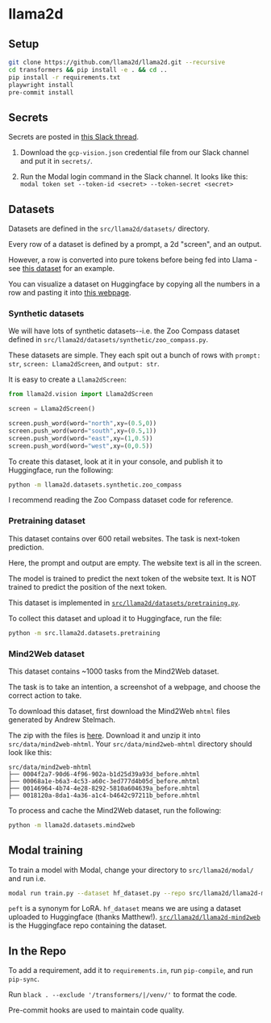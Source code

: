 # llama2d

## Setup

```bash
git clone https://github.com/llama2d/llama2d.git --recursive
cd transformers && pip install -e . && cd ..
pip install -r requirements.txt
playwright install
pre-commit install
```

## Secrets

Secrets are posted in [this Slack thread](https://agihouse.slack.com/archives/C05SR8PR4KE/p1695104312522089).

1. Download the `gcp-vision.json` credential file from our Slack channel and put it in `secrets/`.

2. Run the Modal login command in the Slack channel. It looks like this: `modal token set --token-id <secret> --token-secret <secret>`

## Datasets

Datasets are defined in the `src/llama2d/datasets/` directory.

Every row of a dataset is defined by a prompt, a 2d "screen", and an output.

However, a row is converted into pure tokens before being fed into Llama - see [this dataset]() for an example.

You can visualize a dataset on Huggingface by copying all the numbers in a row and pasting it into [this webpage]().

### Synthetic datasets

We will have lots of synthetic datasets--i.e. the Zoo Compass dataset defined in `src/llama2d/datasets/synthetic/zoo_compass.py`.

These datasets are simple. They each spit out a bunch of rows with `prompt: str`, `screen: Llama2dScreen`, and `output: str`.

It is easy to create a `Llama2dScreen`:

```py
from llama2d.vision import Llama2dScreen

screen = Llama2dScreen()

screen.push_word(word="north",xy=(0.5,0))
screen.push_word(word="south",xy=(0.5,1))
screen.push_word(word="east",xy=(1,0.5))
screen.push_word(word="west",xy=(0,0.5))
```

To create this dataset, look at it in your console, and publish it to Huggingface, run the following:

```bash
python -m llama2d.datasets.synthetic.zoo_compass
```

I recommend reading the Zoo Compass dataset code for reference.

### Pretraining dataset

This dataset contains over 600 retail websites. The task is next-token prediction.

Here, the prompt and output are empty. The website text is all in the screen.

The model is trained to predict the next token of the website text. It is NOT trained to predict the position of the next token.

This dataset is implemented in [`src/llama2d/datasets/pretraining.py`](https://github.com/Llama2D/llama2d/blob/main/src/llama2d/datasets/pretraining.py).

To collect this dataset and upload it to Huggingface, run the file:

```bash
python -m src.llama2d.datasets.pretraining
```

### Mind2Web dataset

This dataset contains ~1000 tasks from the Mind2Web dataset.

The task is to take an intention, a screenshot of a webpage, and choose the correct action to take.

To download this dataset, first download the Mind2Web `mhtml` files generated by Andrew Stelmach.

The zip with the files is [here](https://drive.google.com/file/d/1RGNcNTlQrZhF1KuGBcGenkON1u74_IYx/view). Download it and unzip it into `src/data/mind2web-mhtml`. Your `src/data/mind2web-mhtml` directory should look like this:

```
src/data/mind2web-mhtml
├── 0004f2a7-90d6-4f96-902a-b1d25d39a93d_before.mhtml
├── 00068a1e-b6a3-4c53-a60c-3ed777d4b05d_before.mhtml
├── 00146964-4b74-4e28-8292-5810a604639a_before.mhtml
├── 0018120a-8da1-4a36-a1c4-b4642c97211b_before.mhtml
```

To process and cache the Mind2Web dataset, run the following:

```bash
python -m llama2d.datasets.mind2web
```

## Modal training

To train a model with Modal, change your directory to `src/llama2d/modal/` and run i.e.

```bash
modal run train.py --dataset hf_dataset.py --repo src/llama2d/llama2d-mind2web --no-peft --num-epochs 4
```

`peft` is a synonym for LoRA. `hf_dataset` means we are using a dataset uploaded to Huggingface (thanks Matthew!). [`src/llama2d/llama2d-mind2web`](https://huggingface.co/datasets/llama2d/llama2d-mind2web/viewer/default/train?row=0) is the Huggingface repo containing the dataset.

## In the Repo

To add a requirement, add it to `requirements.in`, run `pip-compile`, and run `pip-sync`.

Run `black . --exclude '/transformers/|/venv/'` to format the code.

Pre-commit hooks are used to maintain code quality.
